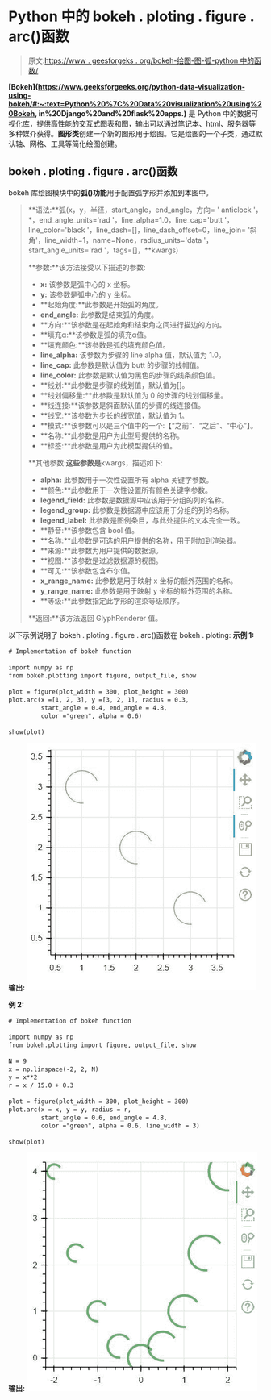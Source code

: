 # Python 中的 bokeh . ploting . figure . arc()函数

> 原文:[https://www . geesforgeks . org/bokeh-绘图-图-弧-python 中的函数/](https://www.geeksforgeeks.org/bokeh-plotting-figure-arc-function-in-python/)

**[Bokeh](https://www.geeksforgeeks.org/python-data-visualization-using-bokeh/#:~:text=Python%20%7C%20Data%20visualization%20using%20Bokeh, in%20Django%20and%20flask%20apps.)** 是 Python 中的数据可视化库，提供高性能的交互式图表和图，输出可以通过笔记本、html、服务器等多种媒介获得。**图形类**创建一个新的图形用于绘图。它是绘图的一个子类，通过默认轴、网格、工具等简化绘图创建。

## bokeh . ploting . figure . arc()函数

bokeh 库绘图模块中的**弧()功能**用于配置弧字形并添加到本图中。

> **语法:**弧(x，y，半径，start_angle，end_angle，方向= ' anticlock '，*，end_angle_units='rad '，line_alpha=1.0，line_cap='butt '，line_color='black '，line_dash=[]，line_dash_offset=0，line_join= '斜角'，line_width=1，name=None，radius_units='data '，start_angle_units='rad '，tags=[]，**kwargs)
> 
> **参数:**该方法接受以下描述的参数:
> 
> *   **x:** 该参数是弧中心的 x 坐标。
> *   **y:** 该参数是弧中心的 y 坐标。
> *   **起始角度:**此参数是开始弧的角度。
> *   **end_angle:** 此参数是结束弧的角度。
> *   **方向:**该参数是在起始角和结束角之间进行描边的方向。
> *   **填充α:**该参数是弧的填充α值。
> *   **填充颜色:**该参数是弧的填充颜色值。
> *   **line_alpha:** 该参数为步骤的 line alpha 值，默认值为 1.0。
> *   **line_cap:** 此参数是默认值为 butt 的步骤的线帽值。
> *   **line_color:** 此参数是默认值为黑色的步骤的线条颜色值。
> *   **线划:**此参数是步骤的线划值，默认值为[]。
> *   **线划偏移量:**此参数是默认值为 0 的步骤的线划偏移量。
> *   **线连接:**该参数是斜面默认值的步骤的线连接值。
> *   **线宽:**该参数为步长的线宽值，默认值为 1。
> *   **模式:**该参数可以是三个值中的一个:【“之前”、“之后”、“中心”】。
> *   **名称:**此参数是用户为此型号提供的名称。
> *   **标签:**此参数是用户为此模型提供的值。
> 
> **其他参数:**这些参数是**kwargs，描述如下:
> 
> *   **alpha:** 此参数用于一次性设置所有 alpha 关键字参数。
> *   **颜色:**此参数用于一次性设置所有颜色关键字参数。
> *   **legend_field:** 此参数是数据源中应该用于分组的列的名称。
> *   **legend_group:** 此参数是数据源中应该用于分组的列的名称。
> *   **legend_label:** 此参数是图例条目，与此处提供的文本完全一致。
> *   **静音:**该参数包含 bool 值。
> *   **名称:**此参数是可选的用户提供的名称，用于附加到渲染器。
> *   **来源:**此参数为用户提供的数据源。
> *   **视图:**该参数是过滤数据源的视图。
> *   **可见:**该参数包含布尔值。
> *   **x_range_name:** 此参数是用于映射 x 坐标的额外范围的名称。
> *   **y_range_name:** 此参数是用于映射 y 坐标的额外范围的名称。
> *   **等级:**此参数指定此字形的渲染等级顺序。
> 
> **返回:**该方法返回 GlyphRenderer 值。

以下示例说明了 bokeh . ploting . figure . arc()函数在 bokeh . ploting:
**示例 1:**

```
# Implementation of bokeh function

import numpy as np 
from bokeh.plotting import figure, output_file, show

plot = figure(plot_width = 300, plot_height = 300)
plot.arc(x =[1, 2, 3], y =[3, 2, 1], radius = 0.3,
         start_angle = 0.4, end_angle = 4.8,
         color ="green", alpha = 0.6)

show(plot)
```

**输出:**
![](img/00d90b232020ca24e6bf4b007f685a0e.png)

**例 2:**

```
# Implementation of bokeh function

import numpy as np 
from bokeh.plotting import figure, output_file, show

N = 9
x = np.linspace(-2, 2, N)
y = x**2
r = x / 15.0 + 0.3

plot = figure(plot_width = 300, plot_height = 300)
plot.arc(x = x, y = y, radius = r,
         start_angle = 0.6, end_angle = 4.8,
         color ="green", alpha = 0.6, line_width = 3)

show(plot)
```

**输出:**
![](img/ceb6c148f0c1a18120fc88936077a607.png)